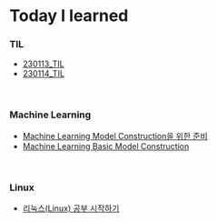 # Today I learned

### TIL
- [230113_TIL](https://hj0216.tistory.com/2)  
- [230114_TIL](https://hj0216.tistory.com/4)

<br/>

### Machine Learning
- [Machine Learning Model Construction을 위한 준비](https://hj0216.tistory.com/3)
- [Machine Learning Basic Model Construction](https://hj0216.tistory.com/5)

<br/>

### Linux
- [리눅스(Linux) 공부 시작하기](https://hj0216.tistory.com/6)
